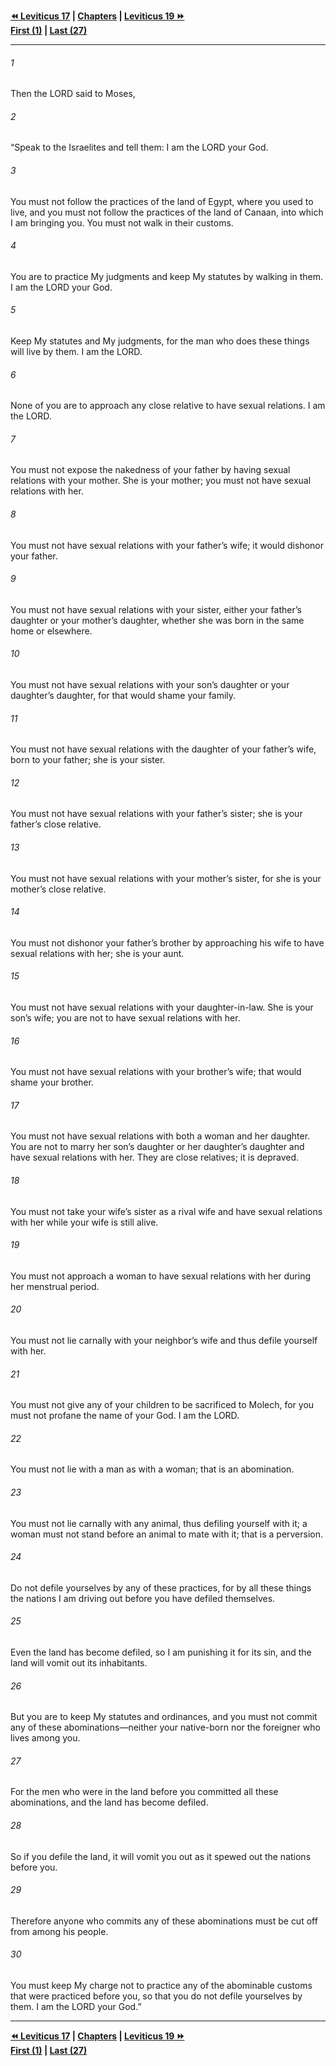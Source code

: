   
**[⏪ Leviticus 17](./Leviticus%2017.md) | [Chapters](./_index.md) | [Leviticus 19 ⏩](./Leviticus%2019.md)**  
**[First (1)](./Leviticus%201.md) | [Last (27)](./Leviticus%2027.md)**  
  
---  
  
###### 1  
Then the LORD said to Moses,  
  
###### 2  
“Speak to the Israelites and tell them: I am the LORD your God.  
  
###### 3  
You must not follow the practices of the land of Egypt, where you used to live, and you must not follow the practices of the land of Canaan, into which I am bringing you. You must not walk in their customs.  
  
###### 4  
You are to practice My judgments and keep My statutes by walking in them. I am the LORD your God.  
  
###### 5  
Keep My statutes and My judgments, for the man who does these things will live by them. I am the LORD.  
  
###### 6  
None of you are to approach any close relative to have sexual relations. I am the LORD.  
  
###### 7  
You must not expose the nakedness of your father by having sexual relations with your mother. She is your mother; you must not have sexual relations with her.  
  
###### 8  
You must not have sexual relations with your father’s wife; it would dishonor your father.  
  
###### 9  
You must not have sexual relations with your sister, either your father’s daughter or your mother’s daughter, whether she was born in the same home or elsewhere.  
  
###### 10  
You must not have sexual relations with your son’s daughter or your daughter’s daughter, for that would shame your family.  
  
###### 11  
You must not have sexual relations with the daughter of your father’s wife, born to your father; she is your sister.  
  
###### 12  
You must not have sexual relations with your father’s sister; she is your father’s close relative.  
  
###### 13  
You must not have sexual relations with your mother’s sister, for she is your mother’s close relative.  
  
###### 14  
You must not dishonor your father’s brother by approaching his wife to have sexual relations with her; she is your aunt.  
  
###### 15  
You must not have sexual relations with your daughter-in-law. She is your son’s wife; you are not to have sexual relations with her.  
  
###### 16  
You must not have sexual relations with your brother’s wife; that would shame your brother.  
  
###### 17  
You must not have sexual relations with both a woman and her daughter. You are not to marry her son’s daughter or her daughter’s daughter and have sexual relations with her. They are close relatives; it is depraved.  
  
###### 18  
You must not take your wife’s sister as a rival wife and have sexual relations with her while your wife is still alive.  
  
###### 19  
You must not approach a woman to have sexual relations with her during her menstrual period.  
  
###### 20  
You must not lie carnally with your neighbor’s wife and thus defile yourself with her.  
  
###### 21  
You must not give any of your children to be sacrificed to Molech, for you must not profane the name of your God. I am the LORD.  
  
###### 22  
You must not lie with a man as with a woman; that is an abomination.  
  
###### 23  
You must not lie carnally with any animal, thus defiling yourself with it; a woman must not stand before an animal to mate with it; that is a perversion.  
  
###### 24  
Do not defile yourselves by any of these practices, for by all these things the nations I am driving out before you have defiled themselves.  
  
###### 25  
Even the land has become defiled, so I am punishing it for its sin, and the land will vomit out its inhabitants.  
  
###### 26  
But you are to keep My statutes and ordinances, and you must not commit any of these abominations—neither your native-born nor the foreigner who lives among you.  
  
###### 27  
For the men who were in the land before you committed all these abominations, and the land has become defiled.  
  
###### 28  
So if you defile the land, it will vomit you out as it spewed out the nations before you.  
  
###### 29  
Therefore anyone who commits any of these abominations must be cut off from among his people.  
  
###### 30  
You must keep My charge not to practice any of the abominable customs that were practiced before you, so that you do not defile yourselves by them. I am the LORD your God.”  
  
  
---  
  
**[⏪ Leviticus 17](./Leviticus%2017.md) | [Chapters](./_index.md) | [Leviticus 19 ⏩](./Leviticus%2019.md)**  
**[First (1)](./Leviticus%201.md) | [Last (27)](./Leviticus%2027.md)**  
  
